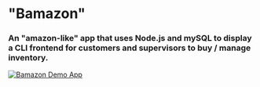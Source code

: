 # "Bamazon" 

### An "amazon-like" app that uses Node.js and mySQL to display a CLI frontend for customers and supervisors to buy / manage inventory. 

[![Bamazon Demo App](https://img.youtube.com/vi/xQ4GWvTLQJc/0.jpg)](https://youtu.be/xQ4GWvTLQJc "Bamazon Demo App")